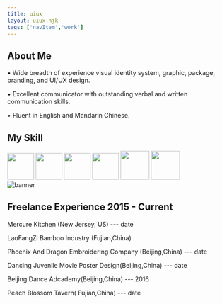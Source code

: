 ```yaml
---
title: uiux
layout: uiux.njk
tags: ['navItem','work']
---
```

<main class="about_main">
    
<section class="about_container">
    <div class="intro ">
          <h2>About Me</h2>
          <p>
         • Wide breadth of experience visual identity system, graphic, package, branding, and UI/UX design. </p>
        <p>•	Excellent communicator with outstanding verbal and written communication skills.</p>
        <p>•		Fluent in English and Mandarin Chinese.</p> 
        <h2 class="skill">My Skill</h2>
          
<img src="https://upload.wikimedia.org/wikipedia/commons/thumb/6/66/Illustrator_CC_icon.png/492px-Illustrator_CC_icon.png" width="60px" height="60px">
           <img src="https://princetonlibrary.org/wp-content/uploads/2018/12/photoshop.png" width="60px" height="60px">
           <img src="https://i0.wp.com/mahalo-studio.com/wp-content/uploads/2020/07/Indesign_Adobe_logo_logos.png?fit=512%2C512&ssl=1&is-pending-load=1" width="60px" height="60px">
           <img src="https://static.cdnlogo.com/logos/a/92/adobe-xd.svg" width="60px" height="60px">
           <img src="https://cdn.sanity.io/images/599r6htc/production/46a76c802176eb17b04e12108de7e7e0f3736dc6-1024x1024.png?w=670&h=670&q=75&fit=max&auto=format" width="65px" height="65px">
           <img src="https://upload.wikimedia.org/wikipedia/commons/thumb/5/59/Sketch_Logo.svg/850px-Sketch_Logo.svg.png"width="65px" height="65px">

  </div>

  <div class="about_img">
           <img src="https://place-hold.it/600x500.jpg" alt="banner">
          <img src="" alt="">
        </div>
      <!-- break into skill secton--> <!-- freelance exprience-->
          <div class="freelance">
            <h2>Freelance Experience 2015 - Current</h2>
            <p>Mercure Kitchen (New Jersey, US)  --- date</p>
            <p>LaoFangZi Bamboo Industry (Fujian,China)</p>
            <p>Phoenix And Dragon Embroidering Company (Beijing,China) --- date</p>
            <p>Dancing Juvenile Movie Poster Design(Beijing,China) --- date</p>
            <p>Beijing Dance Adcademy(Beijing,China) --- 2016</p>
            <p>Peach Blossom Tavern( Fujian,China) --- date</p>
        </div>
      </section>
    </main>